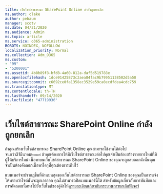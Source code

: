 ```yaml
---
title: เว็บไซต์สาธารณะ SharePoint Online กำลังถูกยกเลิก
ms.author: clake
author: pebaum
manager: scotv
ms.date: 04/21/2020
ms.audience: Admin
ms.topic: article
ms.service: o365-administration
ROBOTS: NOINDEX, NOFOLLOW
localization_priority: Normal
ms.collection: Adm_O365
ms.custom:
- "99"
- "5200001"
ms.assetid: 4b8b89f8-bfd8-4a60-812a-daf5d519788e
ms.openlocfilehash: 1dce91425873c2aea84fac9b79951138502d5a58
ms.sourcegitcommit: c6692ce0fa1358ec3529e59ca0ecdfdea4cdc759
ms.translationtype: MT
ms.contentlocale: th-TH
ms.lasthandoff: 09/14/2020
ms.locfileid: "47719936"
---
```

# <a name="sharepoint-online-public-websites-are-being-discontinued"></a>เว็บไซต์สาธารณะ SharePoint Online กำลังถูกยกเลิก

ถ้าคุณสร้างเว็บไซต์สาธารณะ SharePoint Online คุณสามารถใช้งานได้ต่อไปจนกว่า31มีนาคม๒๐๑๘ ถ้าคุณต้องการให้มีเว็บไซต์สาธารณะต่อไปคุณจำเป็นต้องสร้างรายการใหม่ที่มีผู้ให้บริการใหม่ เนื้อหาบนเว็บไซต์สาธารณะ SharePoint Online ของคุณจะถูกลบออกดังนั้นคุณจำเป็นต้องคัดลอกเนื้อหาใดๆที่คุณต้องการเก็บไว้
  
แบนเนอร์จะปรากฏขึ้นที่ด้านบนสุดของเว็บไซต์สาธารณะ SharePoint Online ของคุณเป็นการแจ้งให้ทราบว่าไซต์นั้นจะถูกเอาออก คุณไม่สามารถปิดแบนเนอร์นี้ได้ สำหรับข้อมูลเกี่ยวกับการบันทึกและการคัดลอกเนื้อหาไปยังเว็บไซต์ของคู่ค้าให้ดู[รายละเอียดเกี่ยวกับกระบวนการยกเลิกฟีเจอร์](https://go.microsoft.com/fwlink/?linkid=866980)
  